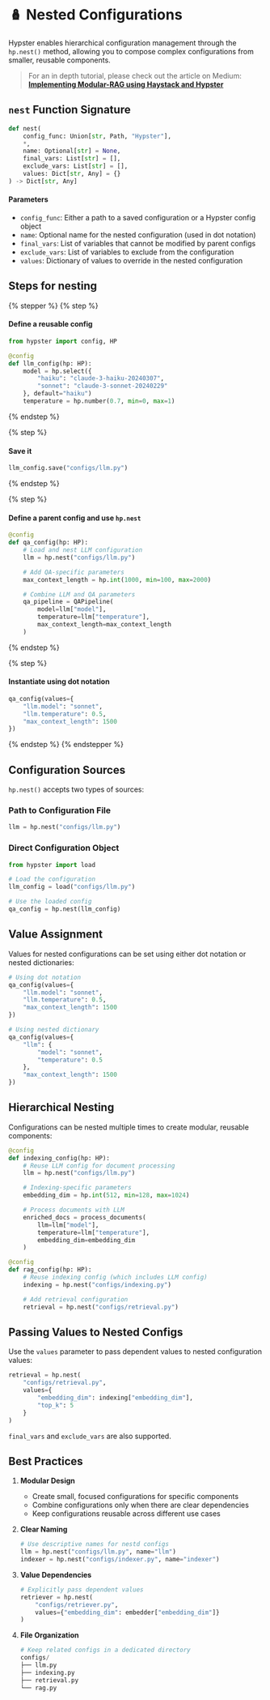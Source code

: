 # 🪆 Nested Configurations

Hypster enables hierarchical configuration management through the `hp.nest()` method, allowing you to compose complex configurations from smaller, reusable components.

> For an in depth tutorial, please check out the article on Medium: [**Implementing Modular-RAG using Haystack and Hypster**](https://towardsdatascience.com/implementing-modular-rag-with-haystack-and-hypster-d2f0ecc88b8f)

## `nest` Function Signature

```python
def nest(
    config_func: Union[str, Path, "Hypster"],
    *,
    name: Optional[str] = None,
    final_vars: List[str] = [],
    exclude_vars: List[str] = [],
    values: Dict[str, Any] = {}
) -> Dict[str, Any]
```

#### Parameters

* `config_func`: Either a path to a saved configuration or a Hypster config object
* `name`: Optional name for the nested configuration (used in dot notation)
* `final_vars`: List of variables that cannot be modified by parent configs
* `exclude_vars`: List of variables to exclude from the configuration
* `values`: Dictionary of values to override in the nested configuration

## Steps for nesting

{% stepper %}
{% step %}
#### Define a reusable config

```python
from hypster import config, HP

@config
def llm_config(hp: HP):
    model = hp.select({
        "haiku": "claude-3-haiku-20240307",
        "sonnet": "claude-3-sonnet-20240229"
    }, default="haiku")
    temperature = hp.number(0.7, min=0, max=1)
```
{% endstep %}

{% step %}
#### Save it

```python
llm_config.save("configs/llm.py")
```
{% endstep %}

{% step %}
#### Define a parent config and use `hp.nest`

```python
@config
def qa_config(hp: HP):
    # Load and nest LLM configuration
    llm = hp.nest("configs/llm.py")

    # Add QA-specific parameters
    max_context_length = hp.int(1000, min=100, max=2000)

    # Combine LLM and QA parameters
    qa_pipeline = QAPipeline(
        model=llm["model"],
        temperature=llm["temperature"],
        max_context_length=max_context_length
    )
```
{% endstep %}

{% step %}
#### Instantiate using dot notation

```python
qa_config(values={
    "llm.model": "sonnet",
    "llm.temperature": 0.5,
    "max_context_length": 1500
})
```
{% endstep %}
{% endstepper %}

## Configuration Sources

`hp.nest()` accepts two types of sources:

### Path to Configuration File

```python
llm = hp.nest("configs/llm.py")
```

### Direct Configuration Object

```python
from hypster import load

# Load the configuration
llm_config = load("configs/llm.py")

# Use the loaded config
qa_config = hp.nest(llm_config)
```

## Value Assignment

Values for nested configurations can be set using either dot notation or nested dictionaries:

```python
# Using dot notation
qa_config(values={
    "llm.model": "sonnet",
    "llm.temperature": 0.5,
    "max_context_length": 1500
})

# Using nested dictionary
qa_config(values={
    "llm": {
        "model": "sonnet",
        "temperature": 0.5
    },
    "max_context_length": 1500
})
```

## Hierarchical Nesting

Configurations can be nested multiple times to create modular, reusable components:

```python
@config
def indexing_config(hp: HP):
    # Reuse LLM config for document processing
    llm = hp.nest("configs/llm.py")

    # Indexing-specific parameters
    embedding_dim = hp.int(512, min=128, max=1024)

    # Process documents with LLM
    enriched_docs = process_documents(
        llm=llm["model"],
        temperature=llm["temperature"],
        embedding_dim=embedding_dim
    )

@config
def rag_config(hp: HP):
    # Reuse indexing config (which includes LLM config)
    indexing = hp.nest("configs/indexing.py")

    # Add retrieval configuration
    retrieval = hp.nest("configs/retrieval.py")
```

## Passing Values to Nested Configs

Use the `values` parameter to pass dependent values to nested configuration values:

```python
retrieval = hp.nest(
    "configs/retrieval.py",
    values={
        "embedding_dim": indexing["embedding_dim"],
        "top_k": 5
    }
)
```

`final_vars` and `exclude_vars` are also supported.

## Best Practices

1. **Modular Design**
   * Create small, focused configurations for specific components
   * Combine configurations only when there are clear dependencies
   * Keep configurations reusable across different use cases
2.  **Clear Naming**

    ```python
    # Use descriptive names for nestd configs
    llm = hp.nest("configs/llm.py", name="llm")
    indexer = hp.nest("configs/indexer.py", name="indexer")
    ```
3.  **Value Dependencies**

    ```python
    # Explicitly pass dependent values
    retriever = hp.nest(
        "configs/retriever.py",
        values={"embedding_dim": embedder["embedding_dim"]}
    )
    ```
4.  **File Organization**

    ```python
    # Keep related configs in a dedicated directory
    configs/
    ├── llm.py
    ├── indexing.py
    ├── retrieval.py
    └── rag.py
    ```
